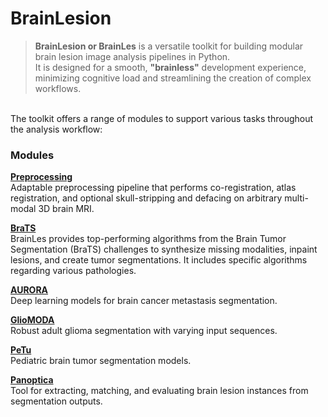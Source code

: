 # BrainLesion 

>**BrainLesion or BrainLes** is a versatile toolkit for building modular brain lesion image analysis pipelines in Python. 
<br>It is designed for a smooth, **"brainless"** development experience, minimizing cognitive load and streamlining the creation of complex workflows. 

<br>
The toolkit offers a range of modules to support various tasks throughout the analysis workflow: 

### Modules 
[**Preprocessing**]( https://github.com/BrainLesion/preprocessing#brainles-preprocessing) 
<br>Adaptable preprocessing pipeline that performs co-registration, atlas registration, and optional skull-stripping and defacing on arbitrary multi-modal 3D brain MRI. 

[**BraTS**](https://github.com/BrainLesion/BraTS#brats)
<br>BrainLes provides top-performing algorithms from the Brain Tumor Segmentation (BraTS) challenges to synthesize missing modalities, inpaint lesions, and create tumor segmentations. It includes specific algorithms regarding various pathologies. 

[**AURORA**](https://github.com/BrainLesion/AURORA#aurora) 
<br>Deep learning models for brain cancer metastasis segmentation.

[**GlioMODA**](https://github.com/BrainLesion/GlioMODA#gliomoda)
<br>Robust adult glioma segmentation with varying input sequences.

[**PeTu**](https://github.com/BrainLesion/PeTu/tree/main#petu) 
<br>Pediatric brain tumor segmentation models. 

[**Panoptica**]( https://github.com/BrainLesion/panoptica#panoptica) 
<br> Tool for extracting, matching, and evaluating brain lesion instances from segmentation outputs.

<!-- ### Citation
If you use BraTS Toolkit, please cite: 
TODO Link (when the paper is on ArXiv) 
```
Add here BibTex
```
-->
